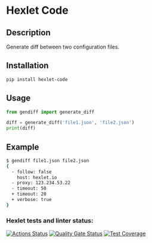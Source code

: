 # Hexlet Code

## Description
Generate diff between two configuration files.

## Installation
```bash
pip install hexlet-code
```

## Usage
```python
from gendiff import generate_diff

diff = generate_diff('file1.json', 'file2.json')
print(diff)
```

## Example
```bash
$ gendiff file1.json file2.json
{
  - follow: false
    host: hexlet.io
  - proxy: 123.234.53.22
  - timeout: 50
  + timeout: 20
  + verbose: true
}
```

### Hexlet tests and linter status:
[![Actions Status](https://github.com/Greshn1k92/python-project-50/workflows/Python%20CI/badge.svg)](https://github.com/Greshn1k92/python-project-50/actions)
[![Quality Gate Status](https://sonarcloud.io/api/project_badges/measure?project=Greshn1k92_python-project-50&metric=alert_status)](https://sonarcloud.io/summary/new_code?id=Greshn1k92_python-project-50)
[![Test Coverage](https://sonarcloud.io/api/project_badges/measure?project=Greshn1k92_python-project-50&metric=coverage)](https://sonarcloud.io/summary/new_code?id=Greshn1k92_python-project-50)